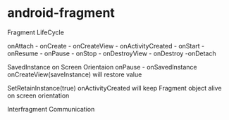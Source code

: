 # android-fragment
Fragment LifeCycle

onAttach - onCreate - onCreateView - onActivityCreated - onStart - onResume - onPause -  onStop - onDestroyView - onDestroy
-onDetach


SavedInstance on Screen Orientaion
onPause - onSavedInstance 
onCreateView(saveInstance) will restore value

SetRetainInstance(true) onActivityCreated will keep Fragment object alive on screen orientation

Interfragment Communication
